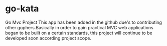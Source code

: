 # go-kata

Go Mvc Project
This app has been added in the github due's to contributing other gophers.Basically in order to gain practical MVC web applications began to be built on a certain standards, this project will continue to be developed soon according project scope.
